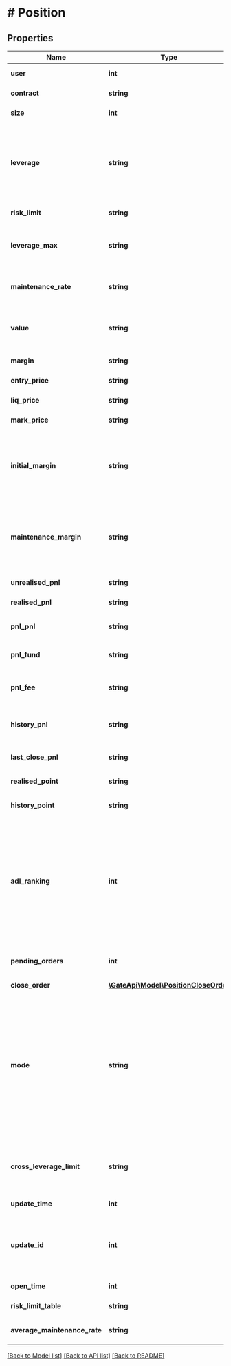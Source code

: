 # # Position

## Properties

Name | Type | Description | Notes
------------ | ------------- | ------------- | -------------
**user** | **int** | User ID | [optional] [readonly] 
**contract** | **string** | Futures contract | [optional] [readonly] 
**size** | **int** | Position size | [optional] [readonly] 
**leverage** | **string** | Position leverage. 0 means cross margin; positive number means isolated margin | [optional] 
**risk_limit** | **string** | Position risk limit | [optional] 
**leverage_max** | **string** | Maximum leverage under current risk limit | [optional] [readonly] 
**maintenance_rate** | **string** | Maintenance rate under current risk limit | [optional] [readonly] 
**value** | **string** | Position value calculated in settlement currency | [optional] [readonly] 
**margin** | **string** | Position margin | [optional] 
**entry_price** | **string** | Entry price | [optional] [readonly] 
**liq_price** | **string** | Liquidation price | [optional] [readonly] 
**mark_price** | **string** | Current mark price | [optional] [readonly] 
**initial_margin** | **string** | The initial margin occupied by the position, applicable to the portfolio margin account | [optional] [readonly] 
**maintenance_margin** | **string** | Maintenance margin required for the position, applicable to portfolio margin account | [optional] [readonly] 
**unrealised_pnl** | **string** | Unrealized PNL | [optional] [readonly] 
**realised_pnl** | **string** | Realized PnL | [optional] [readonly] 
**pnl_pnl** | **string** | Realized PNL - Position P/L | [optional] [readonly] 
**pnl_fund** | **string** | Realized PNL - Funding Fees | [optional] [readonly] 
**pnl_fee** | **string** | Realized PNL - Transaction Fees | [optional] [readonly] 
**history_pnl** | **string** | Total realized PnL from closed positions | [optional] [readonly] 
**last_close_pnl** | **string** | PNL of last position close | [optional] [readonly] 
**realised_point** | **string** | Realized POINT PNL | [optional] [readonly] 
**history_point** | **string** | History realized POINT PNL | [optional] [readonly] 
**adl_ranking** | **int** | Ranking of auto deleveraging, a total of 1-5 grades, &#x60;1&#x60; is the highest, &#x60;5&#x60; is the lowest, and &#x60;6&#x60; is the special case when there is no position held or in liquidation | [optional] [readonly] 
**pending_orders** | **int** | Current pending order quantity | [optional] [readonly] 
**close_order** | [**\GateApi\Model\PositionCloseOrder**](PositionCloseOrder.md) |  | [optional] 
**mode** | **string** | Position mode, including:  - &#x60;single&#x60;: Single position mode - &#x60;dual_long&#x60;: Long position in dual position mode - &#x60;dual_short&#x60;: Short position in dual position mode | [optional] 
**cross_leverage_limit** | **string** | Cross margin leverage (valid only when &#x60;leverage&#x60; is 0) | [optional] 
**update_time** | **int** | Last update time | [optional] [readonly] 
**update_id** | **int** | Update ID. The value increments by 1 each time the position is updated | [optional] [readonly] 
**open_time** | **int** | First Open Time | [optional] 
**risk_limit_table** | **string** | Risk limit table ID | [optional] [readonly] 
**average_maintenance_rate** | **string** | Average maintenance margin rate | [optional] [readonly] 

[[Back to Model list]](../../README.md#documentation-for-models) [[Back to API list]](../../README.md#documentation-for-api-endpoints) [[Back to README]](../../README.md)
